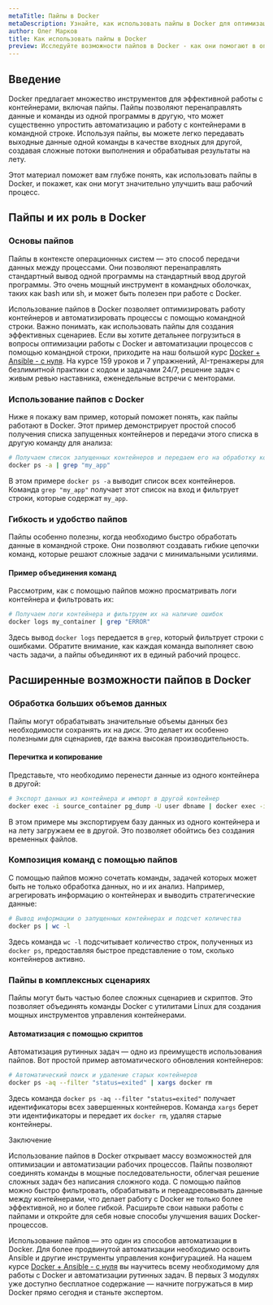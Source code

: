 ```yaml
---
metaTitle: Пайпы в Docker
metaDescription: Узнайте, как использовать пайпы в Docker для оптимизации работы контейнеров и автоматизации процессов с помощью командной строки
author: Олег Марков
title: Как использовать пайпы в Docker
preview: Исследуйте возможности пайпов в Docker - как они помогают в оптимизации работы контейнеров и автоматизации процессов. Примеры и пояснения помогут вам быстро освоить их
---
```


## Введение

Docker предлагает множество инструментов для эффективной работы с контейнерами, включая пайпы. Пайпы позволяют перенаправлять данные и команды из одной программы в другую, что может существенно упростить автоматизацию и работу с контейнерами в командной строке. Используя пайпы, вы можете легко передавать выходные данные одной команды в качестве входных для другой, создавая сложные потоки выполнения и обрабатывая результаты на лету.

Этот материал поможет вам глубже понять, как использовать пайпы в Docker, и покажет, как они могут значительно улучшить ваш рабочий процесс.

## Пайпы и их роль в Docker

### Основы пайпов

Пайпы в контексте операционных систем — это способ передачи данных между процессами. Они позволяют перенаправлять стандартный вывод одной программы на стандартный ввод другой программы. Это очень мощный инструмент в командных оболочках, таких как bash или sh, и может быть полезен при работе с Docker.

Использование пайпов в Docker позволяет оптимизировать работу контейнеров и автоматизировать процессы с помощью командной строки. Важно понимать, как использовать пайпы для создания эффективных сценариев. Если вы хотите детальнее погрузиться в вопросы оптимизации работы с Docker и автоматизации процессов с помощью командной строки, приходите на наш большой курс [Docker + Ansible - с нуля](https://purpleschool.ru/course/docker?utm_source=knowledgebase&utm_medium=text&utm_campaign=Kak_ispolzovat_paypy_v_Docker). На курсе 159 уроков и 7 упражнений, AI-тренажеры для безлимитной практики с кодом и задачами 24/7, решение задач с живым ревью наставника, еженедельные встречи с менторами.

### Использование пайпов с Docker

Ниже я покажу вам пример, который поможет понять, как пайпы работают в Docker. Этот пример демонстрирует простой способ получения списка запущенных контейнеров и передачи этого списка в другую команду для анализа:

```bash
# Получаем список запущенных контейнеров и передаем его на обработку командой grep
docker ps -a | grep "my_app"
```

В этом примере `docker ps -a` выводит список всех контейнеров. Команда `grep "my_app"` получает этот список на вход и фильтрует строки, которые содержат `my_app`.

### Гибкость и удобство пайпов

Пайпы особенно полезны, когда необходимо быстро обработать данные в командной строке. Они позволяют создавать гибкие цепочки команд, которые решают сложные задачи с минимальными усилиями.

#### Пример объединения команд

Рассмотрим, как с помощью пайпов можно просматривать логи контейнера и фильтровать их:

```bash
# Получаем логи контейнера и фильтруем их на наличие ошибок
docker logs my_container | grep "ERROR"
```

Здесь вывод `docker logs` передается в `grep`, который фильтрует строки с ошибками. Обратите внимание, как каждая команда выполняет свою часть задачи, а пайпы объединяют их в единый рабочий процесс.

## Расширенные возможности пайпов в Docker

### Обработка больших объемов данных

Пайпы могут обрабатывать значительные объемы данных без необходимости сохранять их на диск. Это делает их особенно полезными для сценариев, где важна высокая производительность.

#### Перечитка и копирование

Представьте, что необходимо перенести данные из одного контейнера в другой:

```bash
# Экспорт данных из контейнера и импорт в другой контейнер
docker exec -i source_container pg_dump -U user dbname | docker exec -i target_container psql -U user dbname
```

В этом примере мы экспортируем базу данных из одного контейнера и на лету загружаем ее в другой. Это позволяет обойтись без создания временных файлов.

### Композиция команд с помощью пайпов

С помощью пайпов можно сочетать команды, задачей которых может быть не только обработка данных, но и их анализ. Например, агрегировать информацию о контейнерах и выводить стратегические данные:

```bash
# Вывод информации о запущенных контейнерах и подсчет количества
docker ps | wc -l
```

Здесь команда `wc -l` подсчитывает количество строк, полученных из `docker ps`, предоставляя быстрое представление о том, сколько контейнеров активно.

### Пайпы в комплексных сценариях

Пайпы могут быть частью более сложных сценариев и скриптов. Это позволяет объединять команды Docker с утилитами Linux для создания мощных инструментов управления контейнерами.

#### Автоматизация с помощью скриптов

Автоматизация рутинных задач — одно из преимуществ использования пайпов. Вот простой пример автоматического обновления контейнеров:

```bash
# Автоматический поиск и удаление старых контейнеров
docker ps -aq --filter "status=exited" | xargs docker rm
```

Здесь команда `docker ps -aq --filter "status=exited"` получает идентификаторы всех завершенных контейнеров. Команда `xargs` берет эти идентификаторы и передает их `docker rm`, удаляя старые контейнеры.

Заключение

Использование пайпов в Docker открывает массу возможностей для оптимизации и автоматизации рабочих процессов. Пайпы позволяют соединять команды в мощные последовательности, облегчая решение сложных задач без написания сложного кода. С помощью пайпов можно быстро фильтровать, обрабатывать и переадресовывать данные между контейнерами, что делает работу с Docker не только более эффективной, но и более гибкой. Расширьте свои навыки работы с пайпами и откройте для себя новые способы улучшения ваших Docker-процессов.

Использование пайпов — это один из способов автоматизации в Docker. Для более продвинутой автоматизации необходимо освоить Ansible и другие инструменты управления конфигурацией. На нашем курсе [Docker + Ansible - с нуля](https://purpleschool.ru/course/docker?utm_source=knowledgebase&utm_medium=text&utm_campaign=Kak_ispolzovat_paypy_v_Docker) вы научитесь всему необходимому для работы с Docker и автоматизации рутинных задач. В первых 3 модулях уже доступно бесплатное содержание — начните погружаться в мир Docker прямо сегодня и станьте экспертом.
